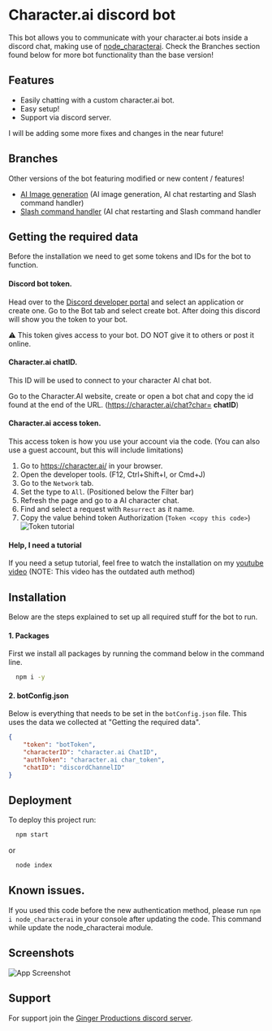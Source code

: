 # Character.ai discord bot

This bot allows you to communicate with your character.ai bots inside a discord chat, making use of [node_characterai](https://github.com/realcoloride/node_characterai).
Check the Branches section found below for more bot functionality than the base version!

## Features

- Easily chatting with a custom character.ai bot.
- Easy setup!
- Support via discord server.

I will be adding some more fixes and changes in the near future!

## Branches
Other versions of the bot featuring modified or new content / features!
- [AI Image generation](https://github.com/JaimyTuin223/character.ai-bot/tree/image-generation) (AI image generation, AI chat restarting and Slash command handler)
- [Slash command handler](https://github.com/JaimyTuin223/character.ai-bot/tree/slash-command-handler) (AI chat restarting and Slash command handler


## Getting the required data
Before the installation we need to get some tokens and IDs for the bot to function.

#### Discord bot token.
Head over to the [Discord developer portal](https://discord.com/developers/applications) and select an application or create one. Go to the Bot tab and select create bot. After doing this discord will show you the token to your bot.

⚠ This token gives access to your bot. DO NOT give it to others or post it online.

#### Character.ai chatID.
This ID will be used to connect to your character AI chat bot. 

Go to the Character.AI website, create or open a bot chat and copy the id found at the end of the URL. (https://character.ai/chat?char= **chatID**)

#### Character.ai access token.
This access token is how you use your account via the code. (You can also use a guest account, but this will include limitations)

1. Go to https://character.ai/ in your browser. 
2. Open the developer tools. (F12, Ctrl+Shift+I, or Cmd+J)
3. Go to the `Network` tab.
4. Set the type to `All`. (Positioned below the Filter bar)
5. Refresh the page and go to a AI character chat.
6. Find and select a request with `Resurrect` as it name.
7. Copy the value behind token Authorization (`Token <copy this code>`)
![Token tutorial](https://spud.jaimytuin.com/media/projectShowcase/CAI_token_tutorial.png)

#### Help, I need a tutorial
If you need a setup tutorial, feel free to watch the installation on my [youtube video](https://www.youtube.com/watch?v=opzsBka7vkk) (NOTE: This video has the outdated auth method)

## Installation

Below are the steps explained to set up all required stuff for the bot to run.

#### 1. Packages
First we install all packages by running the command below in the command line.
```bash
  npm i -y
```

#### 2. botConfig.json
Below is everything that needs to be set in the `botConfig.json` file. This uses the data we collected at "Getting the required data".
```json
{
    "token": "botToken",
    "characterID": "character.ai ChatID",
    "authToken": "character.ai char_token",
    "chatID": "discordChannelID"
}
```
## Deployment

To deploy this project run:

```bash
  npm start
```
or
```bash
  node index
```

## Known issues.
If you used this code before the new authentication method, please run `npm i node_characterai` in your console after updating the code. This command while update the node_characterai module.

## Screenshots

![App Screenshot](https://i.imgur.com/mCjH1Kw.png)



## Support

For support join the [Ginger Productions discord server](https://discord.gg/8KxqWAKCPe). 
